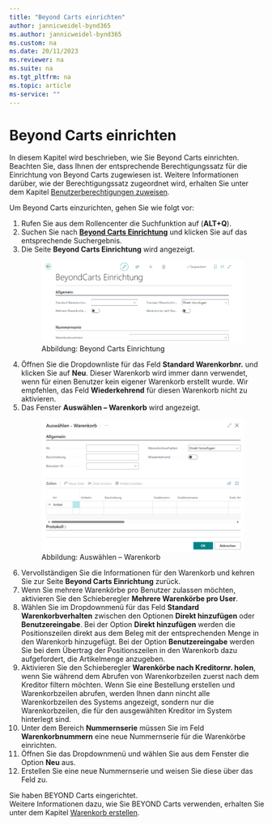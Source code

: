 ```yaml
---
title: "Beyond Carts einrichten"
author: jannicweidel-bynd365
ms.author: jannicweidel-bynd365
ms.custom: na
ms.date: 20/11/2023
ms.reviewer: na
ms.suite: na
ms.tgt_pltfrm: na
ms.topic: article
ms-service: ""
---
```


# <a name="setup-beyond-carts"></a>Beyond Carts einrichten

In diesem Kapitel wird beschrieben, wie Sie Beyond Carts einrichten.  
Beachten Sie, dass Ihnen der entsprechende Berechtigungssatz für die Einrichtung von Beyond Carts zugewiesen ist. Weitere Informationen darüber, wie der 
Berechtigungssatz zugeordnet wird, erhalten Sie unter dem Kapitel [Benutzerberechtigungen zuweisen](assign-permission-set.md).  

Um Beyond Carts einzurichten, gehen Sie wie folgt vor:  

1. Rufen Sie aus dem Rollencenter die Suchfunktion auf (**ALT+Q**).  
1. Suchen Sie nach **[Beyond Carts Einrichtung](https://businesscentral.dynamics.com/?page=70838780)** und klicken Sie auf das entsprechende Suchergebnis.  
1. Die Seite **Beyond Carts Einrichtung** wird angezeigt.  
    <figure>
      <a name="beyond-carts-setup"></a>
      <img src="../media/beyond-carts-setup.png" alt="Beyond Carts Einrichtung"></img>
      <figcaption>Abbildung: Beyond Carts Einrichtung</figcaption>
    </figure>
1. Öffnen Sie die Dropdownliste für das Feld **Standard Warenkorbnr.** und klicken Sie auf **Neu**. Dieser Warenkorb wird immer dann verwendet, wenn für einen Benutzer kein eigener Warenkorb erstellt wurde. Wir empfehlen, das Feld **Wiederkehrend** für diesen Warenkorb nicht zu aktivieren.  
1. Das Fenster **Auswählen – Warenkorb** wird angezeigt.  
    <figure>
      <a name="select-cart"></a>
      <img src="../media/select-cart.png" alt="Auswählen – Warenkorb"></img>
      <figcaption>Abbildung: Auswählen – Warenkorb</figcaption>
    </figure>
1. Vervollständigen Sie die Informationen für den Warenkorb und kehren Sie zur Seite **Beyond Carts Einrichtung** zurück.  
1. Wenn Sie mehrere Warenkörbe pro Benutzer zulassen möchten, aktivieren Sie den Schieberegler **Mehrere Warenkörbe pro User**.  
1. Wählen Sie im Dropdownmenü für das Feld **Standard Warenkorbverhalten** zwischen den Optionen **Direkt hinzufügen** oder **Benutzereingabe**. Bei der Option **Direkt hinzufügen** werden die Positionszeilen direkt aus dem Beleg mit der entsprechenden Menge in den Warenkorb hinzugefügt. Bei der Option **Benutzereingabe** werden Sie bei dem Übertrag der Positionszeilen in den Warenkorb dazu aufgefordert, die Artikelmenge anzugeben.    
1. Aktivieren Sie den Schieberegler **Warenkörbe nach Kreditornr. holen**, wenn Sie während dem Abrufen von Warenkorbzeilen zuerst nach dem Kreditor filtern möchten. Wenn Sie eine Bestellung erstellen und Warenkorbzeilen abrufen, werden Ihnen dann nincht alle Warenkorbzeilen des Systems angezeigt, sondern nur die Warenkorbzeilen, die für den ausgewählten Kreditor im System hinterlegt sind.  
1. Unter dem Bereich **Nummernserie** müssen Sie im Feld **Warenkorbnummern** eine neue Nummernserie für die Warenkörbe einrichten.  
1. Öffnen Sie das Dropdownmenü und wählen Sie aus dem Fenster die Option **Neu** aus.  
1. Erstellen Sie eine neue Nummernserie und weisen Sie diese über das Feld zu.  

Sie haben BEYOND Carts eingerichtet.  
Weitere Informationen dazu, wie Sie BEYOND Carts verwenden, erhalten Sie unter dem Kapitel [Warenkorb erstellen](../features/create-cart.md).  